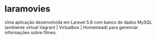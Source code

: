 # laramovies
Uma aplicação desenvolvida em Laravel 5.8 com banco de dados MySQL (ambiente virtual Vagrant | Virtualbox | Homestead) para gerenciar informações sobre filmes. 
